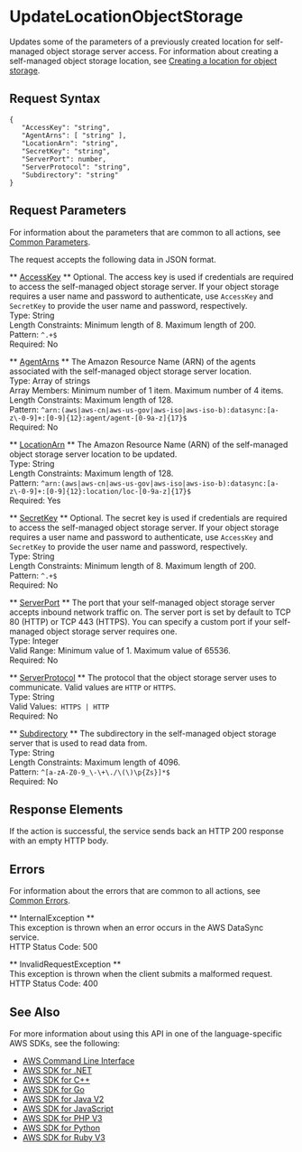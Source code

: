 # UpdateLocationObjectStorage<a name="API_UpdateLocationObjectStorage"></a>

Updates some of the parameters of a previously created location for self\-managed object storage server access\. For information about creating a self\-managed object storage location, see [Creating a location for object storage](https://docs.aws.amazon.com/datasync/latest/userguide/create-object-location.html)\.

## Request Syntax<a name="API_UpdateLocationObjectStorage_RequestSyntax"></a>

```
{
   "AccessKey": "string",
   "AgentArns": [ "string" ],
   "LocationArn": "string",
   "SecretKey": "string",
   "ServerPort": number,
   "ServerProtocol": "string",
   "Subdirectory": "string"
}
```

## Request Parameters<a name="API_UpdateLocationObjectStorage_RequestParameters"></a>

For information about the parameters that are common to all actions, see [Common Parameters](CommonParameters.md)\.

The request accepts the following data in JSON format\.

 ** [AccessKey](#API_UpdateLocationObjectStorage_RequestSyntax) **   <a name="DataSync-UpdateLocationObjectStorage-request-AccessKey"></a>
Optional\. The access key is used if credentials are required to access the self\-managed object storage server\. If your object storage requires a user name and password to authenticate, use `AccessKey` and `SecretKey` to provide the user name and password, respectively\.  
Type: String  
Length Constraints: Minimum length of 8\. Maximum length of 200\.  
Pattern: `^.+$`   
Required: No

 ** [AgentArns](#API_UpdateLocationObjectStorage_RequestSyntax) **   <a name="DataSync-UpdateLocationObjectStorage-request-AgentArns"></a>
The Amazon Resource Name \(ARN\) of the agents associated with the self\-managed object storage server location\.  
Type: Array of strings  
Array Members: Minimum number of 1 item\. Maximum number of 4 items\.  
Length Constraints: Maximum length of 128\.  
Pattern: `^arn:(aws|aws-cn|aws-us-gov|aws-iso|aws-iso-b):datasync:[a-z\-0-9]+:[0-9]{12}:agent/agent-[0-9a-z]{17}$`   
Required: No

 ** [LocationArn](#API_UpdateLocationObjectStorage_RequestSyntax) **   <a name="DataSync-UpdateLocationObjectStorage-request-LocationArn"></a>
The Amazon Resource Name \(ARN\) of the self\-managed object storage server location to be updated\.  
Type: String  
Length Constraints: Maximum length of 128\.  
Pattern: `^arn:(aws|aws-cn|aws-us-gov|aws-iso|aws-iso-b):datasync:[a-z\-0-9]+:[0-9]{12}:location/loc-[0-9a-z]{17}$`   
Required: Yes

 ** [SecretKey](#API_UpdateLocationObjectStorage_RequestSyntax) **   <a name="DataSync-UpdateLocationObjectStorage-request-SecretKey"></a>
Optional\. The secret key is used if credentials are required to access the self\-managed object storage server\. If your object storage requires a user name and password to authenticate, use `AccessKey` and `SecretKey` to provide the user name and password, respectively\.  
Type: String  
Length Constraints: Minimum length of 8\. Maximum length of 200\.  
Pattern: `^.+$`   
Required: No

 ** [ServerPort](#API_UpdateLocationObjectStorage_RequestSyntax) **   <a name="DataSync-UpdateLocationObjectStorage-request-ServerPort"></a>
The port that your self\-managed object storage server accepts inbound network traffic on\. The server port is set by default to TCP 80 \(HTTP\) or TCP 443 \(HTTPS\)\. You can specify a custom port if your self\-managed object storage server requires one\.  
Type: Integer  
Valid Range: Minimum value of 1\. Maximum value of 65536\.  
Required: No

 ** [ServerProtocol](#API_UpdateLocationObjectStorage_RequestSyntax) **   <a name="DataSync-UpdateLocationObjectStorage-request-ServerProtocol"></a>
The protocol that the object storage server uses to communicate\. Valid values are `HTTP` or `HTTPS`\.  
Type: String  
Valid Values:` HTTPS | HTTP`   
Required: No

 ** [Subdirectory](#API_UpdateLocationObjectStorage_RequestSyntax) **   <a name="DataSync-UpdateLocationObjectStorage-request-Subdirectory"></a>
The subdirectory in the self\-managed object storage server that is used to read data from\.  
Type: String  
Length Constraints: Maximum length of 4096\.  
Pattern: `^[a-zA-Z0-9_\-\+\./\(\)\p{Zs}]*$`   
Required: No

## Response Elements<a name="API_UpdateLocationObjectStorage_ResponseElements"></a>

If the action is successful, the service sends back an HTTP 200 response with an empty HTTP body\.

## Errors<a name="API_UpdateLocationObjectStorage_Errors"></a>

For information about the errors that are common to all actions, see [Common Errors](CommonErrors.md)\.

 ** InternalException **   
This exception is thrown when an error occurs in the AWS DataSync service\.  
HTTP Status Code: 500

 ** InvalidRequestException **   
This exception is thrown when the client submits a malformed request\.  
HTTP Status Code: 400

## See Also<a name="API_UpdateLocationObjectStorage_SeeAlso"></a>

For more information about using this API in one of the language\-specific AWS SDKs, see the following:
+  [AWS Command Line Interface](https://docs.aws.amazon.com/goto/aws-cli/datasync-2018-11-09/UpdateLocationObjectStorage) 
+  [AWS SDK for \.NET](https://docs.aws.amazon.com/goto/DotNetSDKV3/datasync-2018-11-09/UpdateLocationObjectStorage) 
+  [AWS SDK for C\+\+](https://docs.aws.amazon.com/goto/SdkForCpp/datasync-2018-11-09/UpdateLocationObjectStorage) 
+  [AWS SDK for Go](https://docs.aws.amazon.com/goto/SdkForGoV1/datasync-2018-11-09/UpdateLocationObjectStorage) 
+  [AWS SDK for Java V2](https://docs.aws.amazon.com/goto/SdkForJavaV2/datasync-2018-11-09/UpdateLocationObjectStorage) 
+  [AWS SDK for JavaScript](https://docs.aws.amazon.com/goto/AWSJavaScriptSDK/datasync-2018-11-09/UpdateLocationObjectStorage) 
+  [AWS SDK for PHP V3](https://docs.aws.amazon.com/goto/SdkForPHPV3/datasync-2018-11-09/UpdateLocationObjectStorage) 
+  [AWS SDK for Python](https://docs.aws.amazon.com/goto/boto3/datasync-2018-11-09/UpdateLocationObjectStorage) 
+  [AWS SDK for Ruby V3](https://docs.aws.amazon.com/goto/SdkForRubyV3/datasync-2018-11-09/UpdateLocationObjectStorage) 